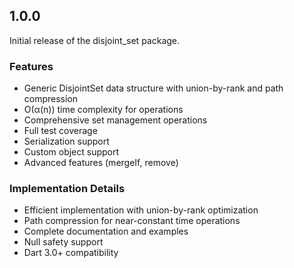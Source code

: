 ## 1.0.0

Initial release of the disjoint_set package.

### Features
- Generic DisjointSet data structure with union-by-rank and path compression
- O(α(n)) time complexity for operations
- Comprehensive set management operations
- Full test coverage
- Serialization support
- Custom object support
- Advanced features (mergeIf, remove)

### Implementation Details
- Efficient implementation with union-by-rank optimization
- Path compression for near-constant time operations
- Complete documentation and examples
- Null safety support
- Dart 3.0+ compatibility

